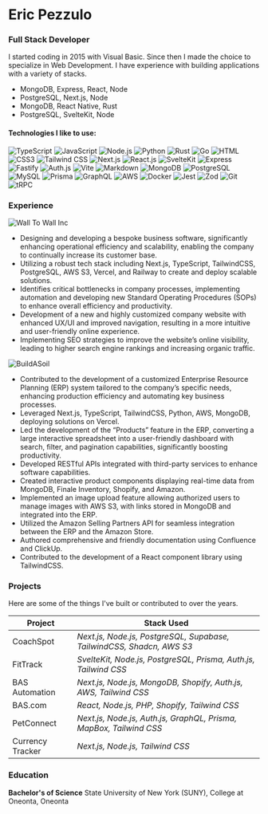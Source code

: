 # Eric Pezzulo
### Full Stack Developer

  I started coding in 2015 with Visual Basic. Since then I made the choice to specialize in Web Development.
  I have experience with building applications with a variety of stacks.
  - MongoDB, Express, React, Node
  - PostgreSQL, Next.js, Node
  - MongoDB, React Native, Rust
  - PostgreSQL, SvelteKit, Node

#### Technologies I like to use: 
![TypeScript](https://img.shields.io/badge/TypeScript-007ACC?logo=typescript&logoColor=white) ![JavaScript](https://img.shields.io/badge/JavaScipt-%23efd81d?logo=JavaScript&logoColor=black) ![Node.js](https://img.shields.io/badge/Node.js-43853D?logo=node.js&logoColor=white) ![Python](https://img.shields.io/badge/Python-3776AB?logo=python&logoColor=white) ![Rust](https://img.shields.io/badge/Rust-%23ef4900?logo=Rust&logoColor=white) ![Go](https://img.shields.io/badge/Go-%2300aed8?logo=Go&logoColor=white) ![HTML](https://img.shields.io/badge/HTML5-E34F26?logo=html5&logoColor=white) ![CSS3](https://img.shields.io/badge/CSS3-1572B6?logo=css3&logoColor=white) ![Tailwind CSS](https://img.shields.io/badge/Tailwind%20CSS-%2338bdf8?logo=TailwindCSS&logoColor=white) ![Next.js](https://img.shields.io/badge/Next.js-black?logo=Next.js&logoColor=white) ![React.js](https://img.shields.io/badge/React.js-0081CB?logo=react&logoColor=61DAFB) ![SvelteKit](https://img.shields.io/badge/SvelteKit-%23ff4408?logo=Svelte&logoColor=white) ![Express](https://img.shields.io/badge/Express-white?logo=Express&logoColor=black) ![Fastify](https://img.shields.io/badge/Fastify-black?logo=Fastify&logoColor=white) ![Auth.js](https://img.shields.io/badge/Auth.js-%231eb1ed?logo=Auth0&logoColor=white) ![Vite](https://img.shields.io/badge/Vite-593D88?logo=vite&logoColor=white) ![Markdown](https://img.shields.io/badge/Markdown-000000?logo=markdown&logoColor=white) ![MongoDB](https://img.shields.io/badge/MongoDB-%2317ad55?logo=MongoDB&logoColor=white) ![PostgreSQL](https://img.shields.io/badge/PostgreSQL-%2331648c?logo=PostgreSQL&logoColor=white) ![MySQL](https://img.shields.io/badge/MySQL-005C84?logo=mysql&logoColor=white) ![Prisma](https://img.shields.io/badge/Prisma-%236c69fd?logo=Prisma&logoColor=white) ![GraphQL](https://img.shields.io/badge/GraphQL-%23e535ab?logo=GraphQL&logoColor=white) ![AWS](https://img.shields.io/badge/AWS-%23ff9900?logo=Amazon&logoColor=white) ![Docker](https://img.shields.io/badge/Docker-0CC1F3?logo=docker&logoColor=white) ![Jest](https://img.shields.io/badge/Jest-%23b54726?logo=Jest&logoColor=white) ![Zod](https://img.shields.io/badge/Zod-%23377cc8?logo=Zod&logoColor=white) ![Git](https://img.shields.io/badge/Git-%23f05539?logo=Git&logoColor=white) ![tRPC](https://img.shields.io/badge/tRPC-%23398ccb?logo=tRPC&logoColor=white)

### Experience
![Wall To Wall Inc](https://img.shields.io/badge/Wall%20%To%20%Wall%20-Full%20Stack%20Developer-black?style=for-the-badge&labelColor=%2317ad15)
- Designing and developing a bespoke business software, significantly enhancing operational efficiency and scalability, enabling the company to continually increase its customer base.
- Utilizing a robust tech stack including Next.js, TypeScript, TailwindCSS, PostgreSQL, AWS S3, Vercel, and Railway to create and deploy scalable solutions.
- Identifies critical bottlenecks in company processes, implementing automation and developing new Standard Operating Procedures (SOPs) to enhance overall efficiency and productivity.
- Development of  a new and highly customized company website with enhanced UX/UI and improved navigation, resulting in a more intuitive and user-friendly online experience.
- Implementing SEO strategies to improve the website’s online visibility, leading to higher search engine rankings and increasing organic traffic.
  
![BuildASoil](https://img.shields.io/badge/BuildASoil-Full%20Stack%20Developer-black?style=for-the-badge&labelColor=%2317ad15)
- Contributed to the development of a customized Enterprise Resource Planning (ERP) system tailored to the company’s specific needs, enhancing production efficiency and automating key business processes.
- Leveraged Next.js, TypeScript, TailwindCSS, Python, AWS, MongoDB, deploying solutions on Vercel. 
- Led the development of the “Products” feature in the ERP, converting a large interactive spreadsheet into a user-friendly dashboard with search, filter, and pagination capabilities, significantly boosting productivity.
- Developed RESTful APIs integrated with third-party services to enhance software capabilities. 
- Created interactive product components displaying real-time data from MongoDB, Finale Inventory, Shopify, and Amazon.
- Implemented an image upload feature allowing authorized users to manage images with AWS S3, with links stored in MongoDB and integrated into the ERP.
- Utilized the Amazon Selling Partners API for seamless integration between the ERP and the Amazon Store.
- Authored comprehensive and friendly documentation using Confluence and ClickUp.
- Contributed to the development of a React component library using TailwindCSS.

### Projects
Here are some of the things I've built or contributed to over the years.

| Project | Stack Used |
| ------ | ------ |
| CoachSpot | _Next.js, Node.js, PostgreSQL, Supabase, TailwindCSS, Shadcn, AWS S3_ |
| FitTrack | _SvelteKit, Node.js, PostgreSQL, Prisma, Auth.js, Tailwind CSS_  |
| BAS Automation | _Next.js, Node.js, MongoDB, Shopify, Auth.js, AWS, Tailwind CSS_  |
| BAS.com | _React, Node.js, PHP, Shopify, Tailwind CSS_   |
| PetConnect | _Next.js, Node.js, Auth.js, GraphQL, Prisma, MapBox, Tailwind CSS_  |
| Currency Tracker | _Next.js, Node.js, Tailwind CSS_ |

### Education
**Bachelor's of Science**
State University of New York (SUNY), College at Oneonta, Oneonta
